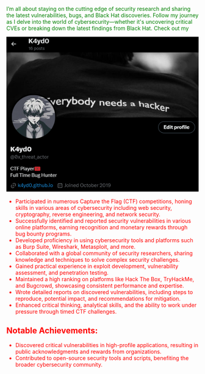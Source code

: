 
<span style="color: green;">I’m all about staying on the cutting edge of security research and sharing the latest vulnerabilities, bugs, and Black Hat discoveries. Follow my journey as I delve into the world of cybersecurity—whether it's uncovering critical CVEs or breaking down the latest findings from Black Hat. Check out my
                                                                                                                                                                                                                 
                                                                                                                                                                                                                                                                 
  <a href="https://x.com/0x_threat_actor"><img src="https://github.com/K4yd0/K4YD0.github.io/blob/main/loops" alt="My Twitter Banner" /></a></p>






<ul>
<li style="color: red;">Participated in numerous Capture the Flag (CTF) competitions, honing skills in various areas of cybersecurity including web security, cryptography, reverse engineering, and network security.</li>
<li style="color: red;">Successfully identified and reported security vulnerabilities in various online platforms, earning recognition and monetary rewards through bug bounty programs.</li>
<li style="color: red;">Developed proficiency in using cybersecurity tools and platforms such as Burp Suite, Wireshark, Metasploit, and more.</li>
<li style="color: red;">Collaborated with a global community of security researchers, sharing knowledge and techniques to solve complex security challenges.</li>
<li style="color: red;">Gained practical experience in exploit development, vulnerability assessment, and penetration testing.</li>
<li style="color: red;">Maintained a high ranking on platforms like Hack The Box, TryHackMe, and Bugcrowd, showcasing consistent performance and expertise.</li>
<li style="color: red;">Wrote detailed reports on discovered vulnerabilities, including steps to reproduce, potential impact, and recommendations for mitigation.</li>
<li style="color: red;">Enhanced critical thinking, analytical skills, and the ability to work under pressure through timed CTF challenges.</li>
</ul>

<h2 style="color: red;">Notable Achievements:</h2>

<ul>
<li style="color: red;">Discovered critical vulnerabilities in high-profile applications, resulting in public acknowledgments and rewards from organizations.</li>
<li style="color: red;">Contributed to open-source security tools and scripts, benefiting the broader cybersecurity community.</li>
</ul>
